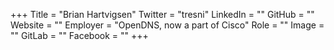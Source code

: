 +++
Title = "Brian Hartvigsen"
Twitter = "tresni"
LinkedIn = ""
GitHub = ""
Website = ""
Employer = "OpenDNS, now a part of Cisco"
Role = ""
Image = ""
GitLab = ""
Facebook = ""
+++
